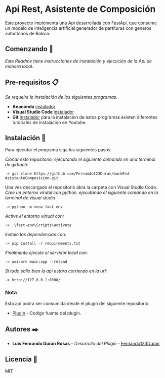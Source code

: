 # Api Rest, Asistente de Composición
Este proyecto implementa una Api desarrollada con FastApi, que consume un modelo de inteligencia artificial generador de partituras con generos autoctonos de Bolivia.

## Comenzando 🚀

_Este Readme tiene instrucciones de instalación y ejecución de la Api de manera local._

## Pre-requisitos 📋

_Se requeire la instalación de los siguientes programas._

* **Anaconda** [instalador](https://www.anaconda.com/products/distribution) 
* **Visual Studio Code** [instalador](https://code.visualstudio.com/) 
* **Git** [instalador](https://git-scm.com/) 
para la instalacion de estos programas existen diferentes tutoriales de instalacion en Youtube.
## Instalación 🔧
Para ejecutar el programa siga los siguientes pasos:

_Clonar este repositorio, ejecutando el siguiente comando en una terminal de gitbach:_
```
-> git clone https://github.com/Fernando123Duran/backEnd-AsistenteComposicion.git
```
Una ves descargado el repositorio abra la carpeta con Visual Studio Code.
_Cree un entorno virutal con python, ejecutando el siguiente comando en la terminal de visual studio_

```
-> python -m venv fast-env
```
_Active el entorno virtual con:_

```
-> .\fast-env\Scripts\activate
```
_Instale las dependencias con:_

```
-> pip install -r requirements.txt
```
_Finalmente ejecute el servidor local con:_

```
-> uvicorn main:app --reload
```

_Si todo salio bien la api estara corriendo en la url:_

```
-> http://127.0.0.1:8000/
```
### Nota
Esta api podra ser consumida desde el plugin del siguiente repositorio:
* [Plugin](https://github.com/Fernando123Duran/backEnd-AsistenteComposicion/tree/main/plugin_musescore) - Codigo fuente del plugin.



## Autores ✒️

* **Luis Fenrando Duran Rosas** - *Desarrollo del Plugin* - [Fernando123Duran](https://github.com/Fernando123Duran)


## Licencia 📄

MIT


